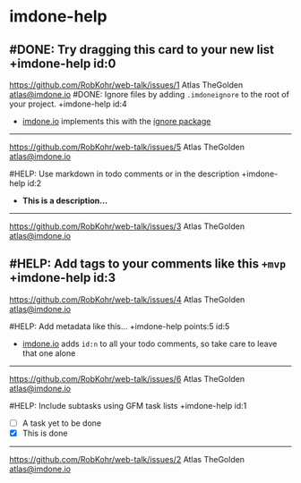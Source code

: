imdone-help
====
#DONE: Try dragging this card to your new list +imdone-help id:0
 ----
 <https://github.com/RobKohr/web-talk/issues/1>
 Atlas TheGolden
 atlas@imdone.io
#DONE: Ignore files by adding `.imdoneignore` to the root of your project. +imdone-help id:4
 - [imdone.io](https://imdone.io) implements this with the [ignore package](https://www.npmjs.com/package/ignore)
 ----
 <https://github.com/RobKohr/web-talk/issues/5>
 Atlas TheGolden
 atlas@imdone.io

#HELP: Use markdown in todo comments or in the description +imdone-help id:2
 - **This is a description...**
 ----
 <https://github.com/RobKohr/web-talk/issues/3>
 Atlas TheGolden
 atlas@imdone.io

#HELP: Add tags to your comments like this `+mvp` +imdone-help id:3
 ----
 <https://github.com/RobKohr/web-talk/issues/4>
 Atlas TheGolden
 atlas@imdone.io

#HELP: Add metadata like this... +imdone-help points:5 id:5
 - [imdone.io](https://imdone.io) adds `id:n` to all your todo comments, so take care to leave that one alone
 ----
 <https://github.com/RobKohr/web-talk/issues/6>
 Atlas TheGolden
 atlas@imdone.io

#HELP: Include subtasks using GFM task lists +imdone-help id:1
 - [ ] A task yet to be done
 - [x] This is done
 ----
 <https://github.com/RobKohr/web-talk/issues/2>
 Atlas TheGolden
 atlas@imdone.io
